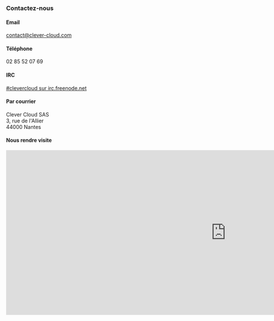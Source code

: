 ### Contactez-nous
<div class="row">
  <div class="span4">
    <h4>Email</h4>
    <a href="mailto:contact@clever-cloud.com">contact@clever-cloud.com</a>
  </div>
  <div class="span4">
    <h4>Téléphone</h4>
    02 85 52 07 69
  </div>
  <div class="span4">
    <h4>IRC</h4>
    <a href="irc://irc.freenode.net:6667/clevercloud">#clevercloud sur irc.freenode.net</a>
  </div>
  <div class="span4">
    <h4>Par courrier</h4>
    Clever Cloud SAS<br/>
    3, rue de l'Allier<br/>
    44000 Nantes
  </div>
</div>
<div class="row">
  <h4>Nous rendre visite</h4>
  <div class="span16"><iframe width="1200" height="450" frameborder="0" scrolling="no" marginheight="0" marginwidth="0" src="https://www.google.fr/maps?sll=47.2076044,-1.5606879000000087&amp;sspn=0.005613211362673517,0.014443703000467384&amp;t=m&amp;q=Clever+Cloud+SAS,+17+Rue+Lanoue+Bras+de+Fer,+Nantes&amp;dg=opt&amp;ie=UTF8&amp;hq=Clever+Cloud+SAS,&amp;hnear=17+Rue+Lanoue+Bras+de+Fer,+44200+Nantes,+Loire-Atlantique,+Pays+de+la+Loire&amp;ll=47.20887,-1.560659&amp;spn=0.00656,0.025728&amp;z=16&amp;iwloc=A&amp;output=embed"></iframe></div>
</div>
